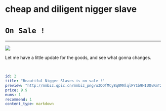 
# cheap and diligent nigger slave

# <code>On Sale !</code>

<hr>

![](http://mmbiz.qpic.cn/mmbiz_png/u3QOfMCy8q8MNlqlFY1b9HIUQvKmT2NtkUSfoTU96CftqtZru0he0iaJiaDwOia9Yx49kz4c4IVozIxxVZ6voPbtA/0?wx_fmt=png)


Let me have a little update for the goods, and see what gonna changes.


<br>

<!-- 
curl -i -F "file=@C:\Dev\proj-py\myweb2\shop\goods\example.md" -XPOST http://hdcjh.xyz/shop/goods/create_from_file/?fmt=yaml --header "myweb2-secret: M88JHVgq1VuNN8CGmvNUgbnHfGhgVHH8gYBhJ6Fhcg"^C
-->

```yaml
id: 2
title: "Beautiful Nigger Slaves is on sale !"
preview: "http://mmbiz.qpic.cn/mmbiz_png/u3QOfMCy8q8MNlqlFY1b9HIUQvKmT2NtkUSfoTU96CftqtZru0he0iaJiaDwOia9Yx49kz4c4IVozIxxVZ6voPbtA/0?wx_fmt=png"
price: 9.9
nums: 1
recommend: 1
content_type: markdown
```

